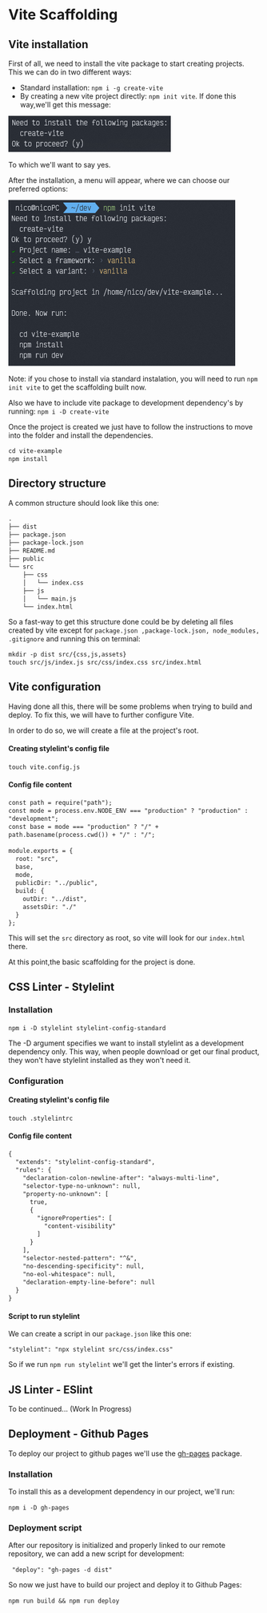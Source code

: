 # Vite Scaffolding

## Vite installation
First of all, we need to install the vite package to start creating projects. This we can do in two different ways: 
  - Standard installation: ```npm i -g create-vite```
  - By creating a new vite project directly: ```npm init vite```.
If done this way,we'll get this message: 

![vite-installation](./assets/vite-installation.jpg)

To which we'll want to say yes.

After the installation, a menu will appear, where we can choose our preferred options: 

![vite-installer-options](./assets/vite-installer-options.jpg)

Note: if you chose to install via standard instalation, you will need to run ```npm init vite``` to get the scaffolding built now.

Also we have to include vite package to development dependency's by running: 
```npm i -D create-vite```

Once the project is created we just have to follow the instructions to move into the folder and install the dependencies.

```
cd vite-example
npm install
```

## Directory structure

A common structure should look like this one: 
```
.
├── dist
├── package.json
├── package-lock.json
├── README.md
├── public
└── src
    ├── css
    │   └── index.css
    ├── js
    │   └── main.js
    └── index.html

```

So a fast-way to get this structure done could be by deleting all files created by vite except for ```package.json ,package-lock.json, node_modules, .gitignore``` and running this on terminal: 
```
mkdir -p dist src/{css,js,assets}
touch src/js/index.js src/css/index.css src/index.html
```

## Vite configuration

Having done all this, there will be some problems when trying to build and deploy. To fix this, we will have to further configure Vite.

In order to do so, we will create a file at the project's root. 

#### Creating stylelint's config file

```touch vite.config.js```

#### Config file content

```
const path = require("path");
const mode = process.env.NODE_ENV === "production" ? "production" : "development";
const base = mode === "production" ? "/" + path.basename(process.cwd()) + "/" : "/";

module.exports = {
  root: "src",
  base,
  mode,
  publicDir: "../public",
  build: {
    outDir: "../dist",
    assetsDir: "./"
  }
};
```

This will set the ```src``` directory as root, so vite will look for our ```index.html``` there.

At this point,the basic scaffolding for the project is done.

## CSS Linter - Stylelint

### Installation

```npm i -D stylelint stylelint-config-standard```

The -D argument specifies we want to install stylelint as a development dependency only. This way, when people download or get our final product, they won't have stylelint installed as they won't need it.

### Configuration
#### Creating stylelint's config file
```touch .stylelintrc```

#### Config file content

```
{
  "extends": "stylelint-config-standard",
  "rules": {
    "declaration-colon-newline-after": "always-multi-line",
    "selector-type-no-unknown": null,
    "property-no-unknown": [
      true,
      {
        "ignoreProperties": [
          "content-visibility"
        ]
      }
    ],
    "selector-nested-pattern": "^&",
    "no-descending-specificity": null,
    "no-eol-whitespace": null,
    "declaration-empty-line-before": null
  }
} 
```

#### Script to run stylelint

We can create a script in our ```package.json``` like this one: 
```
"stylelint": "npx stylelint src/css/index.css"
```

So if we run ```npm run stylelint``` we'll get the linter's errors if existing.

## JS Linter - ESlint

To be continued... (Work In Progress)

## Deployment - Github Pages

To deploy our project to github pages we'll use the [gh-pages](https://www.npmjs.com/package/gh-pages) package.

### Installation
To install this as a development dependency in our project, we'll run: 

```npm i -D gh-pages``` 

### Deployment script
After our repository is initialized and properly linked to our remote repository, we can add a new script for development:

``` "deploy": "gh-pages -d dist"```

So now we just have to build our project and deploy it to Github Pages: 

```npm run build && npm run deploy```
